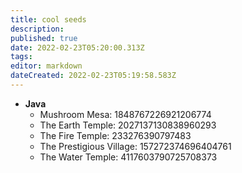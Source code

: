 ```yaml
---
title: cool seeds
description: 
published: true
date: 2022-02-23T05:20:00.313Z
tags: 
editor: markdown
dateCreated: 2022-02-23T05:19:58.583Z
---
```


- **Java**
	- Mushroom Mesa: 1848767226921206774
	- The Earth Temple: 2027137130838960293
	- The Fire Temple: 233276390797483
	- The Prestigious Village: 157272374696404761
	- The Water Temple: 4117603790725708373